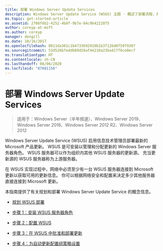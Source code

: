 ```yaml
---
title: 部署 Windows Server Update Services
description: Windows Server Update Service (WSUS) 主题 - 概述了部署流程，并提供了完成它的四个步骤的链接
ms.topic: get-started-article
ms.assetid: 2708f6b2-4252-4b8f-9b7e-84c9b4222075
author: coreyp-at-msft
ms.author: coreyp
manager: dongill
ms.date: 10/16/2017
ms.openlocfilehash: 8011da301c1b4733692910b1b3f126d0f59f9307
ms.sourcegitcommit: 53d526bfeddb89d28af44210a23ba417f6ce0ecf
ms.translationtype: HT
ms.contentlocale: zh-CN
ms.lasthandoff: 08/06/2020
ms.locfileid: "87881156"
---
```

# <a name="deploy-windows-server-update-services"></a>部署 Windows Server Update Services

>适用于：Windows Server（半年频道）、Windows Server 2019、Windows Server 2016、Windows Server 2012 R2、Windows Server 2012

Windows Server Update Service (WSUS) 启用信息技术管理员部署最新的 Microsoft 产品更新。 WSUS 是可安装以管理和分配更新的 Windows Server 服务器角色。 WSUS 服务器可以作为组织内其他 WSUS 服务器的更新源。 充当更新源的 WSUS 服务器称为上游服务器。

在 WSUS 实现过程中，网络中必须至少有一台 WSUS 服务器连接到 Microsoft 更新以获取可用的更新信息。 你可以根据网络安全和配置来决定多少其他服务器直接连接到 Microsoft 更新。

本指南提供了有关规划和部署 Windows Server Update Service 的概念信息。

-   [规划 WSUS 部署](../plan/plan-your-wsus-deployment.md)

-   [步骤 1：安装 WSUS 服务器角色](1-install-the-wsus-server-role.md)

-   [步骤 2：配置 WSUS](2-configure-wsus.md)

-   [步骤 3：在 WSUS 中批准和部署更新](3-approve-and-deploy-updates-in-wsus.md)

-   [步骤 4：为自动更新配置组策略设置](4-configure-group-policy-settings-for-automatic-updates.md)
